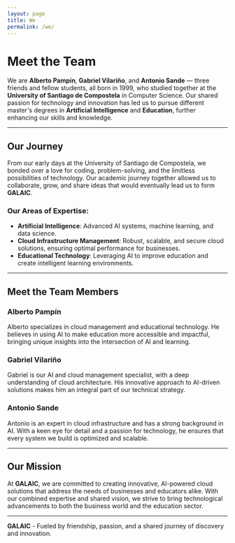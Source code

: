 ```yaml
---
layout: page
title: We
permalink: /we/
---
```


# Meet the Team

We are **Alberto Pampín**, **Gabriel Vilariño**, and **Antonio Sande** — three friends and fellow students, all born in 1999, who studied together at the **University of Santiago de Compostela** in Computer Science. Our shared passion for technology and innovation has led us to pursue different master's degrees in **Artificial Intelligence** and **Education**, further enhancing our skills and knowledge.

---

## Our Journey

From our early days at the University of Santiago de Compostela, we bonded over a love for coding, problem-solving, and the limitless possibilities of technology. Our academic journey together allowed us to collaborate, grow, and share ideas that would eventually lead us to form **GALAIC**.

### Our Areas of Expertise:

- **Artificial Intelligence**: Advanced AI systems, machine learning, and data science.
- **Cloud Infrastructure Management**: Robust, scalable, and secure cloud solutions, ensuring optimal performance for businesses.
- **Educational Technology**: Leveraging AI to improve education and create intelligent learning environments.

---

## Meet the Team Members

### **Alberto Pampín**
Alberto specializes in cloud management and educational technology. He believes in using AI to make education more accessible and impactful, bringing unique insights into the intersection of AI and learning.

### **Gabriel Vilariño**
Gabriel is our AI and cloud management specialist, with a deep understanding of cloud architecture. His innovative approach to AI-driven solutions makes him an integral part of our technical strategy.

### **Antonio Sande**
Antonio is an expert in cloud infrastructure and has a strong background in AI. With a keen eye for detail and a passion for technology, he ensures that every system we build is optimized and scalable.

---

## Our Mission

At **GALAIC**, we are committed to creating innovative, AI-powered cloud solutions that address the needs of businesses and educators alike. With our combined expertise and shared vision, we strive to bring technological advancements to both the business world and the education sector.

---

**GALAIC** - Fueled by friendship, passion, and a shared journey of discovery and innovation.
